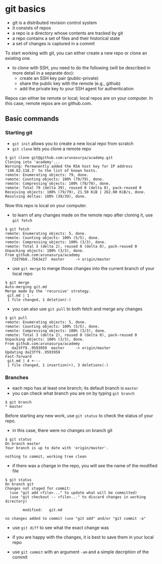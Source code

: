 # git basics

- git is a distributed revision control system
- it consists of repos
- a repo is a directory whose contents are tracked by git
- a repo contains a set of files and their historical state
- a set of changes is captured in a commit

To start working with git, you can either create a new repo or clone an existing one.
- to clone with SSH, you need to do the following (will be described in more detail in a separate doc):
  - create an SSH key pair (public-private)
  - share the public key with the remote (e.g., github)
  - add the private key to your SSH agent for authentication

Repos can either be remote or local; local repos are on your computer.
In this case, remote repos are on github.com.

## Basic commands

### Starting git

- `git init` allows you to create a new local repo from scratch
- `git clone` lets you clone a remote repo

```
$ git clone git@github.com:arunasurya/academy.git
Cloning into 'academy'...
Warning: Permanently added the RSA host key for IP address '140.82.118.3' to the list of known hosts.
remote: Enumerating objects: 79, done.
remote: Counting objects: 100% (79/79), done.
remote: Compressing objects: 100% (78/78), done.
remote: Total 79 (delta 39), reused 0 (delta 0), pack-reused 0
Receiving objects: 100% (79/79), 21.50 KiB | 262.00 KiB/s, done.
Resolving deltas: 100% (39/39), done.
```
Now this repo is local on your computer.
- to learn of any changes made on the remote repo after cloning it, use `git fetch`
```
$ git fetch
remote: Enumerating objects: 5, done.
remote: Counting objects: 100% (5/5), done.
remote: Compressing objects: 100% (3/3), done.
remote: Total 3 (delta 2), reused 0 (delta 0), pack-reused 0
Unpacking objects: 100% (3/3), done.
From github.com:arunasurya/academy
   72d79b0..7563e27  master     -> origin/master
```

- use `git merge` to merge those changes into the current branch of your local repo
```
$ git merge
Auto-merging git.md
Merge made by the 'recursive' strategy.
 git.md | 1 -
 1 file changed, 1 deletion(-)
```
- you can also use `git pull` to both fetch and merge any changes
```
$ git pull
remote: Enumerating objects: 5, done.
remote: Counting objects: 100% (5/5), done.
remote: Compressing objects: 100% (3/3), done.
remote: Total 3 (delta 2), reused 0 (delta 0), pack-reused 0
Unpacking objects: 100% (3/3), done.
From github.com:arunasurya/academy
   da23ff9..9593959  master     -> origin/master
Updating da23ff9..9593959
Fast-forward
 git.md | 4 +---
 1 file changed, 1 insertion(+), 3 deletions(-)
```

### Branches

- each repo has at least one branch; its default branch is `master`
- you can check what branch you are on by typing `git branch`
```
$ git branch
* master
```

Before starting any new work, use `git status` to check the status of your repo.
- in this case, there were no changes on branch git
```
$ git status
On branch master
Your branch is up to date with 'origin/master'.

nothing to commit, working tree clean
```

- if there was a change in the repo, you will see the name of the modified file
```
$ git status
On branch git
Changes not staged for commit:
  (use "git add <file>..." to update what will be committed)
  (use "git checkout -- <file>..." to discard changes in working directory)

        modified:   git.md

no changes added to commit (use "git add" and/or "git commit -a"
```
- use `git diff` to see what the exact change was

- if you are happy with the changes, it is best to save them in your local repo
- use `git commit` with an argument `-am` and a simple decription of the commit
